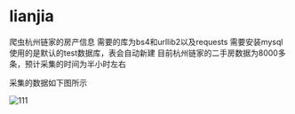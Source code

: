 # lianjia
爬虫杭州链家的房产信息
需要的库为bs4和urllib2以及requests
需要安装mysql 
使用的是默认的test数据库，表会自动新建
目前杭州链家的二手房数据为8000多条，预计采集的时间为半小时左右

采集的数据如下图所示

![111](E:\git\lianjia\111.jpg)